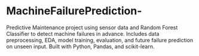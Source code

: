 # MachineFailurePrediction-
Predictive Maintenance project using sensor data and Random Forest Classifier to detect machine failures in advance. Includes data preprocessing, EDA, model training, evaluation, and future failure prediction on unseen input. Built with Python, Pandas, and scikit-learn.
